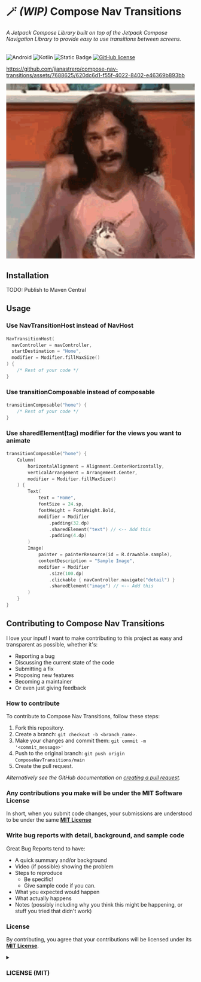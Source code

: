 # 🪄 _(WIP)_ Compose Nav Transitions

###### A Jetpack Compose Library built on top of the Jetpack Compose Navigation Library to provide easy to use transitions between screens.

![Android](https://img.shields.io/badge/Android-3DDC84?style=for-the-badge&logo=android&logoColor=white)
![Kotlin](https://img.shields.io/badge/kotlin-%237F52FF.svg?style=for-the-badge&logo=kotlin&logoColor=white)
![Static Badge](https://img.shields.io/badge/Jetpack_Compose-37bf6e?style=for-the-badge&logo=data%3Aimage%2Fpng%3Bbase64%2CiVBORw0KGgoAAAANSUhEUgAAAA0AAAAOCAYAAAD0f5bSAAAABHNCSVQICAgIfAhkiAAAAAFzUkdCAK7OHOkAAAAEZ0FNQQAAsY8L%2FGEFAAAACXBIWXMAAA7DAAAOwwHHb6hkAAAAX3pUWHRSYXcgcHJvZmlsZSB0eXBlIEFQUDEAAAiZ40pPzUstykxWKCjKT8vMSeVSAANjEy4TSxNLo0QDAwMLAwgwNDAwNgSSRkC2OVQo0QAFmJibpQGhuVmymSmIzwUAT7oVaBst2IwAAAFlSURBVChTY6AbYITScGD%2FtEfk37fvrQyMjBH%2FGRhmMTP%2Fbj2o2PgBKg0GcE32%2B%2BtZ%2FsmxZjD8%2B98E1CAIFWYAanzDyMjYwKT0a%2BZBxsY%2FIDEmsAwQfPjweS9QxWQgFvz74QvD76dvGP5%2B%2FMLA%2BO%2B%2FCFBsyv8dJvuhShmYoTTDx5ucM78%2F%2BMjMzfufIVDGgyFbMZGB7TcTw53bTxmYzwUyMN03kHiwr70FpBZuE8gh7448ZeBf%2B53BV8KNgZuZi8FPwp1B%2B4kHA8MrIagaCEDSBAEYIYMFoGpiZmE4fvwow%2BzpExk%2Bf%2FnKsOngLYar9z4yMDKzQxVAANxgDn3Hi8BQ02P495fh35c3DBKKVgzy5tkMLFwKQGEWkOv37qvhcQGphdv047eIKcO%2Ff8X%2FmZjfM%2FGJM7CKGjKwcquANLxhYPiXIXxxmztUKSbgNXUW5tB3mqgcMe2TY%2BuXyW71H1BDgY6AgQEAC35v3JCnE5EAAAAASUVORK5CYII%3D)
[![GitHub license](https://img.shields.io/github/license/jianastrero/compose-nav-transitions?style=for-the-badge)](https://github.com/jianastrero/compose-nav-transitions/blob/main/LICENSE)

https://github.com/jianastrero/compose-nav-transitions/assets/7688625/620dc6d1-f55f-4022-8402-e46369b893bb

![Magic GIF](assets/magic.gif)

## Installation

TODO: Publish to Maven Central

## Usage

### Use NavTransitionHost instead of NavHost

```kotlin
NavTransitionHost(
  navController = navController,
  startDestination = "Home",
  modifier = Modifier.fillMaxSize()
) {
    /* Rest of your code */
}
```

### Use transitionComposable instead of composable

```kotlin
transitionComposable("home") {
    /* Rest of your code */
}
```

### Use sharedElement(tag) modifier for the views you want to animate

```kotlin
transitionComposable("home") {
    Column(
        horizontalAlignment = Alignment.CenterHorizontally,
        verticalArrangement = Arrangement.Center,
        modifier = Modifier.fillMaxSize()
    ) {
        Text(
            text = "Home",
            fontSize = 24.sp,
            fontWeight = FontWeight.Bold,
            modifier = Modifier
                .padding(32.dp)
                .sharedElement("text") // <-- Add this
                .padding(4.dp)
        )
        Image(
            painter = painterResource(id = R.drawable.sample),
            contentDescription = "Sample Image",
            modifier = Modifier
                .size(100.dp)
                .clickable { navController.navigate("detail") }
                .sharedElement("image") // <-- Add this
        )
    }
}
```

## Contributing to Compose Nav Transitions

I love your input! I want to make contributing to this project as easy and transparent as possible, whether it's:

- Reporting a bug
- Discussing the current state of the code
- Submitting a fix
- Proposing new features
- Becoming a maintainer
- Or even just giving feedback

### How to contribute

To contribute to Compose Nav Transitions, follow these steps:

1. Fork this repository.
2. Create a branch: `git checkout -b <branch_name>`.
3. Make your changes and commit them: `git commit -m '<commit_message>'`
4. Push to the original branch: `git push origin ComposeNavTransitions/main`
5. Create the pull request. 

_Alternatively see the GitHub documentation on [creating a pull request](https://docs.github.com/en/github/collaborating-with-issues-and-pull-requests/creating-a-pull-request)._

### Any contributions you make will be under the MIT Software License

In short, when you submit code changes, your submissions are understood to be under the same [**MIT License**](https://choosealicense.com/licenses/mit/)

### Write bug reports with detail, background, and sample code

Great Bug Reports tend to have:

- A quick summary and/or background
- Video (if possible) showing the problem
- Steps to reproduce
  - Be specific!
  - Give sample code if you can.
- What you expected would happen
- What actually happens
- Notes (possibly including why you think this might be happening, or stuff you tried that didn't work)

### License

By contributing, you agree that your contributions will be licensed under its [**MIT License**](LICENSE).

<details>
  <summary><h3>LICENSE (MIT)</h3></summary>

    MIT License
    
    Copyright (c) 2023 Jian James Astrero
    
    Permission is hereby granted, free of charge, to any person obtaining a copy
    of this software and associated documentation files (the "Software"), to deal
    in the Software without restriction, including without limitation the rights
    to use, copy, modify, merge, publish, distribute, sublicense, and/or sell
    copies of the Software, and to permit persons to whom the Software is
    furnished to do so, subject to the following conditions:
    
    The above copyright notice and this permission notice shall be included in all
    copies or substantial portions of the Software.
    
    THE SOFTWARE IS PROVIDED "AS IS", WITHOUT WARRANTY OF ANY KIND, EXPRESS OR
    IMPLIED, INCLUDING BUT NOT LIMITED TO THE WARRANTIES OF MERCHANTABILITY,
    FITNESS FOR A PARTICULAR PURPOSE AND NONINFRINGEMENT. IN NO EVENT SHALL THE
    AUTHORS OR COPYRIGHT HOLDERS BE LIABLE FOR ANY CLAIM, DAMAGES OR OTHER
    LIABILITY, WHETHER IN AN ACTION OF CONTRACT, TORT OR OTHERWISE, ARISING FROM,
    OUT OF OR IN CONNECTION WITH THE SOFTWARE OR THE USE OR OTHER DEALINGS IN THE
    SOFTWARE.

</details>
